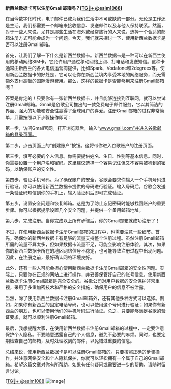 **新西兰数据卡可以注册Gmail邮箱吗？[[TG💪+ @esim1088](https://t.me/s/esim1088)]**

在当今数字化时代，电子邮件已成为我们生活中不可或缺的一部分。无论是工作还是生活，我们都需要一个邮箱来接收信息、发送邮件以及与他人保持联系。然而，对于一些人来说，尤其是那些生活在海外或经常旅行的人来说，选择一个合适的邮箱注册方式可能会成为一个问题。今天，我们就来探讨一下，使用新西兰数据卡是否可以注册Gmail邮箱。

首先，让我们了解一下什么是新西兰数据卡。新西兰数据卡是一种可以在新西兰使用的移动网络SIM卡，它允许用户通过移动网络上网、打电话和发送短信。这种卡通常由新西兰的各大电信运营商提供，比如Spark、Vodafone和2degrees等。使用新西兰数据卡的好处是，它可以让你在新西兰境内享受本地的网络服务，而无需额外支付高额的国际漫游费用。那么，这样的数据卡是否能够用来注册Gmail邮箱呢？

答案是肯定的！只要你有一张新西兰数据卡，并且能够连接到互联网，就可以尝试注册Gmail邮箱。Gmail是谷歌公司推出的一款免费电子邮件服务，它以其简洁的界面、强大的功能和安全性赢得了全球用户的喜爱。注册Gmail邮箱的过程非常简单，只需按照以下步骤操作即可：

第一步，访问Gmail官网。打开浏览器后，输入“www.gmail.com”并进入谷歌邮箱的登录页面。

第二步，点击页面上的“创建账户”按钮。这将带你进入谷歌账户的注册页面。

第三步，填写必要的个人信息。你需要提供姓名、生日、性别等基本信息。同时，你需要设置一个用户名和密码。这里建议选择一个容易记住但又不容易被猜到的密码，以确保账户的安全性。

第四步，验证手机号码。为了确保账户的安全，谷歌会要求你输入一个手机号码进行验证。你可以使用新西兰数据卡提供的号码进行验证。输入号码后，谷歌会发送一条验证码短信到你的手机上，输入验证码后即可完成验证。

第五步，设置安全问题和恢复邮箱。这是为了防止忘记密码时能够找回账户的重要步骤。你可以根据提示设置几个安全问题，并提供一个备用邮箱地址。

第六步，完成注册。当你完成以上所有步骤后，你的Gmail邮箱就成功注册了！

不过，在使用新西兰数据卡注册Gmail邮箱的过程中，也需要注意一些细节。首先，确保你的新西兰数据卡有足够的流量支持整个注册过程。虽然注册Gmail邮箱所需的流量不算太多，但如果数据卡流量不足，可能会影响注册体验。其次，如果你的新西兰数据卡所在的地区网络信号不稳定，也可能导致注册过程中出现问题。因此，在注册之前，最好确认网络环境良好。

此外，还有一些人可能会担心使用新西兰数据卡注册Gmail邮箱的安全性问题。实际上，只要你在正规的网站上进行操作，并妥善保管好自己的账号信息，使用新西兰数据卡注册Gmail邮箱是完全安全的。谷歌公司对用户数据的安全保护非常重视，采用了多重加密技术和严格的安全措施，确保用户的信息不被泄露。

当然，除了使用新西兰数据卡注册Gmail邮箱外，还有其他多种方式可以选择。例如，如果你有新西兰的固定电话号码，也可以使用这个号码进行验证；如果你有新西兰的朋友，也可以借用他们的手机号码进行验证。总之，只要能够满足谷歌的验证要求，就可以顺利注册Gmail邮箱。

最后，我想提醒大家，在使用新西兰数据卡注册Gmail邮箱的过程中，一定要注意保护个人隐私。不要随意透露自己的个人信息，避免不必要的麻烦。同时，也要定期检查自己的邮箱，及时处理收到的邮件，以免错过重要的信息。

总结来说，使用新西兰数据卡是可以注册Gmail邮箱的。只要按照正确的步骤操作，并注意网络安全和个人隐私保护，你就可以轻松拥有一个属于自己的Gmail邮箱。希望这篇文章对你有所帮助，如果有任何疑问或需要进一步的帮助，请随时留言讨论。

[[TG💪+ @esim1088](https://t.me/s/esim1088) ![Image](https://i.postimg.cc/4NQfJmqS/Snipaste-2025-05-13-00-14-12.png)]